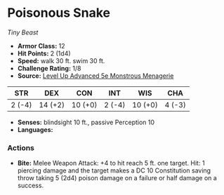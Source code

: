 # Poisonous Snake

*Tiny* *Beast*

- **Armor Class:** 12
- **Hit Points:** 2 (1d4)
- **Speed:** walk 30 ft. swim 30 ft.
- **Challenge Rating:** 1/8
- **Source:** [Level Up Advanced 5e Monstrous Menagerie](https://www.levelup5e.com)

| STR | DEX | CON | INT | WIS | CHA |
| --- | --- | --- | --- | --- | --- |
| 2 (-4) | 14 (+2) | 10 (+0) | 2 (-4) | 10 (+0) | 4 (-3) |

- **Senses:** blindsight 10 ft., passive Perception 10
- **Languages:** 
### Actions
- **Bite:** Melee Weapon Attack: +4 to hit  reach 5 ft.  one target. Hit: 1 piercing damage and the target makes a DC 10 Constitution saving throw  taking 5 (2d4) poison damage on a failure or half damage on a success.
